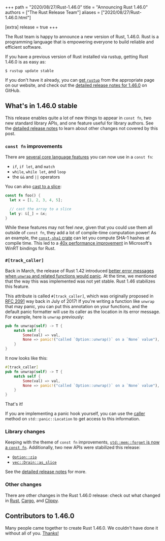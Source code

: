 +++
path = "2020/08/27/Rust-1.46.0"
title = "Announcing Rust 1.46.0"
authors = ["The Rust Release Team"]
aliases = ["2020/08/27/Rust-1.46.0.html"]

[extra]
release = true
+++

The Rust team is happy to announce a new version of Rust, 1.46.0. Rust is a
programming language that is empowering everyone to build reliable and
efficient software.

If you have a previous version of Rust installed via rustup, getting Rust
1.46.0 is as easy as:

```console
$ rustup update stable
```

If you don't have it already, you can [get `rustup`][install] from the
appropriate page on our website, and check out the [detailed release notes for
1.46.0][notes] on GitHub.

[install]: https://www.rust-lang.org/tools/install
[notes]: https://github.com/rust-lang/rust/blob/master/RELEASES.md#version-1460-2020-08-27

## What's in 1.46.0 stable

This release enables quite a lot of new things to appear in `const fn`, two
new standard library APIs, and one feature useful for library authors. See
the [detailed release notes][notes] to learn about other changes not covered
by this post.

### `const fn` improvements

There are [several core language features] you can now use in a `const fn`:

* `if`, `if let`, and `match`
* `while`, `while let`, and `loop`
* the `&&` and `||` operators

You can also [cast to a slice][cast-to-slice]:

```rust
const fn foo() {
  let x = [1, 2, 3, 4, 5];

  // cast the array to a slice
  let y: &[_] = &x;
}
```

While these features may not feel *new*, given that you could use them all
outside of `const fn`, they add a lot of compile-time computation power! As
an example, the [`const-sha1` crate][sha1] can let you compute SHA-1 hashes
at compile time. This led to a [40x performance improvement][const-perf] in
Microsoft's WinRT bindings for Rust.

[several core language features]: https://github.com/rust-lang/rust/pull/72437/
[cast-to-slice]: https://github.com/rust-lang/rust/pull/73862/
[sha1]: https://github.com/rylev/const-sha1
[const-perf]: https://github.com/microsoft/winrt-rs/pull/279#issuecomment-668436700


### `#[track_caller]`

Back in March, the release of Rust 1.42 introduced [better error messages when `unwrap` and related functions would panic][better-errors]. At the time, we mentioned that the way
this was implemented was not yet stable. Rust 1.46 stabilizes this feature.

[better-errors]: https://blog.rust-lang.org/2020/03/12/Rust-1.42.html#useful-line-numbers-in-option-and-result-panic-messages

This attribute is called `#[track_caller]`, which was originally proposed in
[RFC 2091][rfc-2091] way back in July of 2017! If you're writing a function
like `unwrap` that may panic, you can put this annotation on your functions,
and the default panic formatter will use its caller as the location in its
error message. For example, here is `unwrap` previously:

```rust
pub fn unwrap(self) -> T {
    match self {
        Some(val) => val,
        None => panic!("called `Option::unwrap()` on a `None` value"),
    }
}
```

It now looks like this:

```rust
#[track_caller]
pub fn unwrap(self) -> T {
    match self {
        Some(val) => val,
        None => panic!("called `Option::unwrap()` on a `None` value"),
    }
}
```

That's it!

If you are implementing a panic hook yourself, you can use the [caller] method
on `std::panic::Location` to get access to this information.

[rfc-2091]: https://github.com/rust-lang/rfcs/pull/2091
[caller]: https://doc.rust-lang.org/stable/std/panic/struct.Location.html#method.caller

### Library changes

Keeping with the theme of `const fn` improvements, [`std::mem::forget` is now
a `const fn`][forget]. Additionally, two new APIs were stabilized this release:

* [`Option::zip`][zip]
* [`vec::Drain::as_slice`][as_slice]

[forget]: https://github.com/rust-lang/rust/pull/73887/
[zip]: https://doc.rust-lang.org/stable/std/option/enum.Option.html#method.zip
[as_slice]:  https://doc.rust-lang.org/stable/std/vec/struct.Drain.html#method.as_slice

See the [detailed release notes][notes] for more.

### Other changes

[relnotes-cargo]: https://doc.rust-lang.org/nightly/cargo/CHANGELOG.html#cargo-146-2020-08-27
[relnotes-clippy]: https://github.com/rust-lang/rust-clippy/blob/master/CHANGELOG.md#rust-146

There are other changes in the Rust 1.46.0 release: check out what changed in
[Rust][notes], [Cargo][relnotes-cargo], and [Clippy][relnotes-clippy].

## Contributors to 1.46.0

Many people came together to create Rust 1.46.0. We couldn't have done it
without all of you. [Thanks!](https://thanks.rust-lang.org/rust/1.46.0/)
